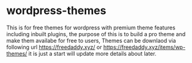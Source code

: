 # wordpress-themes
This is for free themes for wordpress  with premium theme features including inbuilt plugins, the purpose of this is to build a pro theme and make them availabe for free to users, Themes can be downlaod via following url 
https://freedaddy.xyz/ or
https://freedaddy.xyz/items/wp-themes/
it is just a start will update more details about later. 
